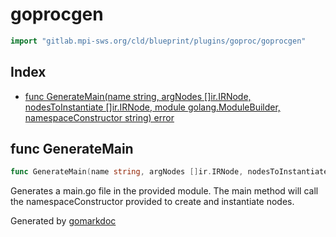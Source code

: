 <!-- Code generated by gomarkdoc. DO NOT EDIT -->

# goprocgen

```go
import "gitlab.mpi-sws.org/cld/blueprint/plugins/goproc/goprocgen"
```

## Index

- [func GenerateMain\(name string, argNodes \[\]ir.IRNode, nodesToInstantiate \[\]ir.IRNode, module golang.ModuleBuilder, namespaceConstructor string\) error](<#GenerateMain>)


<a name="GenerateMain"></a>
## func GenerateMain

```go
func GenerateMain(name string, argNodes []ir.IRNode, nodesToInstantiate []ir.IRNode, module golang.ModuleBuilder, namespaceConstructor string) error
```

Generates a main.go file in the provided module. The main method will call the namespaceConstructor provided to create and instantiate nodes.

Generated by [gomarkdoc](<https://github.com/princjef/gomarkdoc>)
